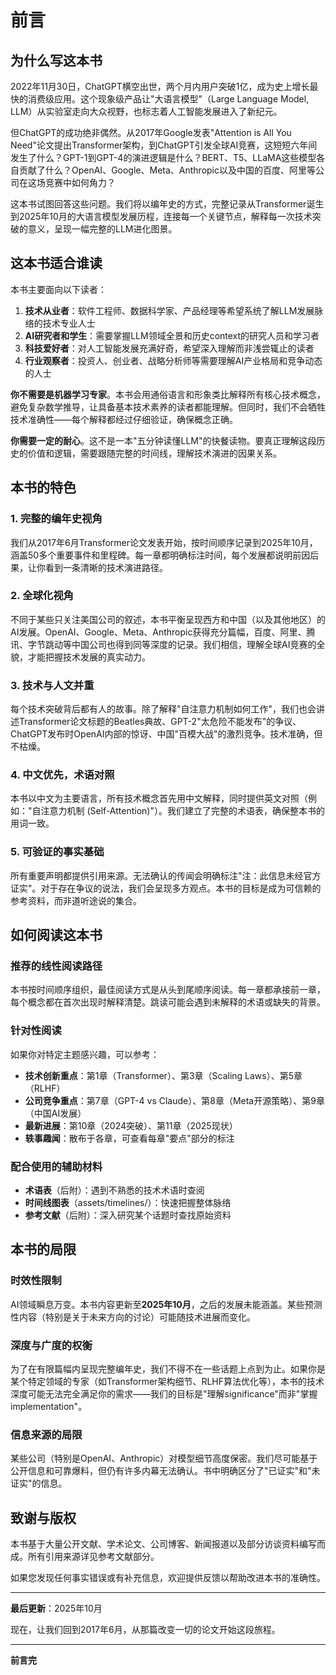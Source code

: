 # 前言

## 为什么写这本书

2022年11月30日，ChatGPT横空出世，两个月内用户突破1亿，成为史上增长最快的消费级应用。这个现象级产品让"大语言模型"（Large Language Model, LLM）从实验室走向大众视野，也标志着人工智能发展进入了新纪元。

但ChatGPT的成功绝非偶然。从2017年Google发表"Attention is All You Need"论文提出Transformer架构，到ChatGPT引发全球AI竞赛，这短短六年间发生了什么？GPT-1到GPT-4的演进逻辑是什么？BERT、T5、LLaMA这些模型各自贡献了什么？OpenAI、Google、Meta、Anthropic以及中国的百度、阿里等公司在这场竞赛中如何角力？

这本书试图回答这些问题。我们将以编年史的方式，完整记录从Transformer诞生到2025年10月的大语言模型发展历程，连接每一个关键节点，解释每一次技术突破的意义，呈现一幅完整的LLM进化图景。

## 这本书适合谁读

本书主要面向以下读者：

1. **技术从业者**：软件工程师、数据科学家、产品经理等希望系统了解LLM发展脉络的技术专业人士
2. **AI研究者和学生**：需要掌握LLM领域全景和历史context的研究人员和学习者
3. **科技爱好者**：对人工智能发展充满好奇，希望深入理解而非浅尝辄止的读者
4. **行业观察者**：投资人、创业者、战略分析师等需要理解AI产业格局和竞争动态的人士

**你不需要是机器学习专家**。本书会用通俗语言和形象类比解释所有核心技术概念，避免复杂数学推导，让具备基本技术素养的读者都能理解。但同时，我们不会牺牲技术准确性——每个解释都经过仔细验证，确保概念正确。

**你需要一定的耐心**。这不是一本"五分钟读懂LLM"的快餐读物。要真正理解这段历史的价值和逻辑，需要跟随完整的时间线，理解技术演进的因果关系。

## 本书的特色

### 1. 完整的编年史视角

我们从2017年6月Transformer论文发表开始，按时间顺序记录到2025年10月，涵盖50多个重要事件和里程碑。每一章都明确标注时间，每个发展都说明前因后果，让你看到一条清晰的技术演进路径。

### 2. 全球化视角

不同于某些只关注美国公司的叙述，本书平衡呈现西方和中国（以及其他地区）的AI发展。OpenAI、Google、Meta、Anthropic获得充分篇幅，百度、阿里、腾讯、字节跳动等中国公司也得到同等深度的记录。我们相信，理解全球AI竞赛的全貌，才能把握技术发展的真实动力。

### 3. 技术与人文并重

每个技术突破背后都有人的故事。除了解释"自注意力机制如何工作"，我们也会讲述Transformer论文标题的Beatles典故、GPT-2"太危险不能发布"的争议、ChatGPT发布时OpenAI内部的惊讶、中国"百模大战"的激烈竞争。技术准确，但不枯燥。

### 4. 中文优先，术语对照

本书以中文为主要语言，所有技术概念首先用中文解释，同时提供英文对照（例如："自注意力机制 (Self-Attention)"）。我们建立了完整的术语表，确保整本书的用词一致。

### 5. 可验证的事实基础

所有重要声明都提供引用来源。无法确认的传闻会明确标注"注：此信息未经官方证实"。对于存在争议的说法，我们会呈现多方观点。本书的目标是成为可信赖的参考资料，而非道听途说的集合。

## 如何阅读这本书

### 推荐的线性阅读路径

本书按时间顺序组织，最佳阅读方式是从头到尾顺序阅读。每一章都承接前一章，每个概念都在首次出现时解释清楚。跳读可能会遇到未解释的术语或缺失的背景。

### 针对性阅读

如果你对特定主题感兴趣，可以参考：

- **技术创新重点**：第1章（Transformer）、第3章（Scaling Laws）、第5章（RLHF）
- **公司竞争重点**：第7章（GPT-4 vs Claude）、第8章（Meta开源策略）、第9章（中国AI发展）
- **最新进展**：第10章（2024突破）、第11章（2025现状）
- **轶事趣闻**：散布于各章，可查看每章"要点"部分的标注

### 配合使用的辅助材料

- **术语表**（后附）：遇到不熟悉的技术术语时查阅
- **时间线图表**（assets/timelines/）：快速把握整体脉络
- **参考文献**（后附）：深入研究某个话题时查找原始资料

## 本书的局限

### 时效性限制

AI领域瞬息万变。本书内容更新至**2025年10月**，之后的发展未能涵盖。某些预测性内容（特别是关于未来方向的讨论）可能随技术进展而变化。

### 深度与广度的权衡

为了在有限篇幅内呈现完整编年史，我们不得不在一些话题上点到为止。如果你是某个特定领域的专家（如Transformer架构细节、RLHF算法优化等），本书的技术深度可能无法完全满足你的需求——我们的目标是"理解significance"而非"掌握implementation"。

### 信息来源的局限

某些公司（特别是OpenAI、Anthropic）对模型细节高度保密。我们尽可能基于公开信息和可靠爆料，但仍有许多内幕无法确认。书中明确区分了"已证实"和"未证实"的信息。

## 致谢与版权

本书基于大量公开文献、学术论文、公司博客、新闻报道以及部分访谈资料编写而成。所有引用来源详见参考文献部分。

如果您发现任何事实错误或有补充信息，欢迎提供反馈以帮助改进本书的准确性。

---

**最后更新**：2025年10月

现在，让我们回到2017年6月，从那篇改变一切的论文开始这段旅程。

---

**前言完**
